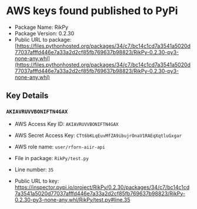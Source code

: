# AWS keys found published to PyPi

* Package Name: RikPy
* Package Version: 0.2.30
* Public URL to package: [https://files.pythonhosted.org/packages/34/c7/bc14c1cd7a3541a5020d77037afffd446e7a33a2d2cf85fb769637b98823/RikPy-0.2.30-py3-none-any.whl](https://files.pythonhosted.org/packages/34/c7/bc14c1cd7a3541a5020d77037afffd446e7a33a2d2cf85fb769637b98823/RikPy-0.2.30-py3-none-any.whl)

## Key Details

### `AKIAVRUVVBONIFTN4GAX`

* AWS Access Key ID: `AKIAVRUVVBONIFTN4GAX`
* AWS Secret Access Key: `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` 
* AWS role name: `user/rforn-aiir-api`
* File in package: `RikPy/test.py`
* Line number: `35`

* Public URL to key: https://inspector.pypi.io/project/RikPy/0.2.30/packages/34/c7/bc14c1cd7a3541a5020d77037afffd446e7a33a2d2cf85fb769637b98823/RikPy-0.2.30-py3-none-any.whl/RikPy/test.py#line.35


